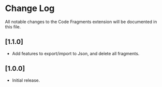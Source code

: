 # Change Log
All notable changes to the Code Fragments extension will be documented in this file.

## [1.1.0]
 - Add features to export/import to Json, and delete all fragments.

## [1.0.0]
- Initial release.